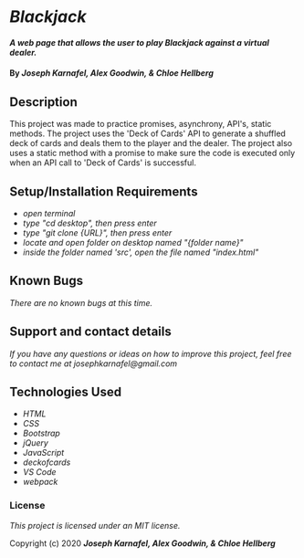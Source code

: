 # _Blackjack_

#### _A web page that allows the user to play Blackjack against a virtual dealer._

#### By _**Joseph Karnafel, Alex Goodwin, & Chloe Hellberg**_

## Description

This project was made to practice promises, asynchrony, API's, static methods. The project uses the 'Deck of Cards' API to generate a shuffled deck of cards and deals them to the player and the dealer. The project also uses a static method with a promise to make sure the code is executed only when an API call to 'Deck of Cards' is successful.

## Setup/Installation Requirements

* _open terminal_
* _type "cd desktop", then press enter_
* _type "git clone {URL}", then press enter_
* _locate and open folder on desktop named "{folder name}"_
* _inside the folder named 'src', open the file named "index.html"_

## Known Bugs

_There are no known bugs at this time._

## Support and contact details

_If you have any questions or ideas on how to improve this project, feel free to contact me at josephkarnafel@gmail.com_

## Technologies Used

* _HTML_
* _CSS_
* _Bootstrap_
* _jQuery_
* _JavaScript_
* _deckofcards_
* _VS Code_
* _webpack_

### License

*This project is licensed under an MIT license.*

Copyright (c) 2020 **_Joseph Karnafel, Alex Goodwin, & Chloe Hellberg_**